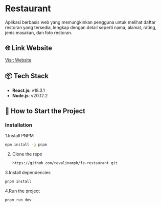 # Restaurant
Aplikasi berbasis web yang memungkinkan pengguna untuk melihat daftar restoran yang tersedia, lengkap dengan detail seperti nama, alamat, rating, jenis masakan, dan foto restoran.  

## 🌐 Link Website
[Visit Website](https://fe-restaurants-revalina.netlify.app/)

## 📦 Tech Stack
- **React.js**: v18.3.1
- **Node.js**: v20.12.2
 
## 🚀 How to Start the Project

### Installation
1.Install PNPM
   ```sh
   npm install -g pnpm
   ```
2. Clone the repo
   ```sh
   https://github.com/revalinampb/fe-restaurant.git
   ```
3.Install dependencies
   ```sh
   pnpm install
   ```
4.Run the project
   ```sh
   pnpm run dev
   ```
